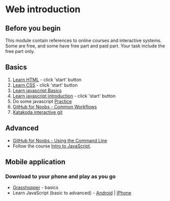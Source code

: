 # Web introduction

## Before you begin
This module contain references to online courses and interactive systems.
Some are free, and some have free part and paid part.
Your task include the free part only.

## Basics
1. [Learn HTML](https://www.codecademy.com/learn/learn-html) - click 'start' button
2. [Learn CSS](https://www.codecademy.com/learn/learn-css) - click 'start' button
3. [Learn javascript Basics](https://www.javascript.com/try)
4. [Learn javascript introduction](https://www.codecademy.com/learn/introduction-to-javascript) - click 'start' button
5. Do some javascript [Practice](https://www.learn-js.org/)
6. [GitHub for Noobs - Common Workflows](https://www.youtube.com/watch?v=_ALeswWzpBo)
7. [Katakoda interactive git](https://www.katacoda.com/courses/git/)


## Advanced
- [GitHub for Noobs - Using the Command Line](https://www.youtube.com/watch?v=JPKOESR1k04)
- Follow the course [Intro to JavaScript](https://www.udacity.com/course/intro-to-javascript--ud803).

## Mobile application
### Download to your phone and play as you go
- [Grasshopper](https://grasshopper.codes/) - basics
- Learn JavaScript (basic to advanced) - [Android](https://play.google.com/store/apps/details?id=com.sololearn.javascript&hl=en) | [IPhone](https://itunes.apple.com/us/app/learn-javascript/id952738987)


